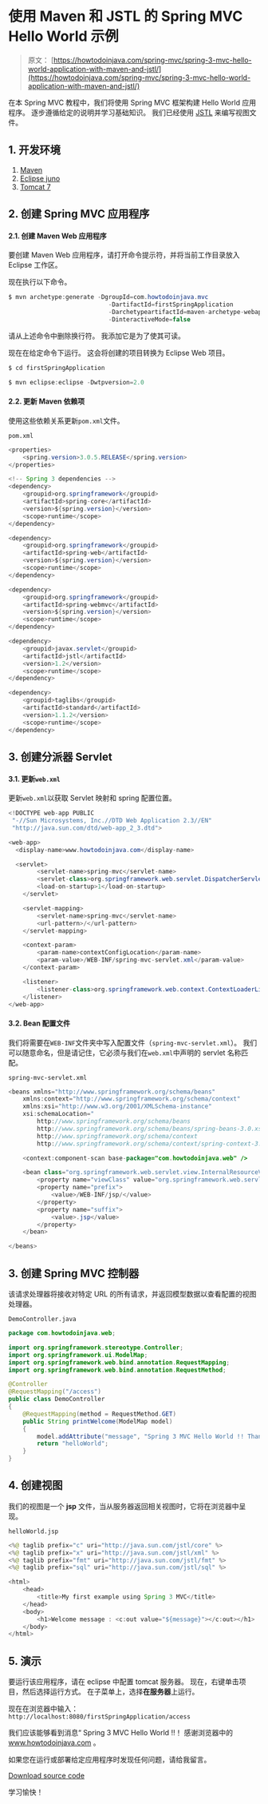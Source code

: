 # 使用 Maven 和 JSTL 的 Spring MVC Hello World 示例

> 原文： [https://howtodoinjava.com/spring-mvc/spring-3-mvc-hello-world-application-with-maven-and-jstl/](https://howtodoinjava.com/spring-mvc/spring-3-mvc-hello-world-application-with-maven-and-jstl/)

在本 Spring MVC 教程中，我们将使用 Spring MVC 框架构建 Hello World 应用程序。 逐步遵循给定的说明并学习基础知识。 我们已经使用 [JSTL](https://en.wikipedia.org/wiki/JavaServer_Pages_Standard_Tag_Library) 来编写视图文件。

## 1\. 开发环境

1.  [Maven](https://maven.apache.org/)
2.  [Eclipse juno](https://www.eclipse.org/juno/)
3.  [Tomcat 7](https://tomcat.apache.org/tomcat-7.0-doc/index.html)

## 2\. 创建 Spring MVC 应用程序

#### 2.1. 创建 Maven Web 应用程序

要创建 Maven Web 应用程序，请打开命令提示符，并将当前工作目录放入 Eclipse 工作区。

现在执行以下命令。

```java
$ mvn archetype:generate -DgroupId=com.howtodoinjava.mvc 
							-DartifactId=firstSpringApplication
							-DarchetypeartifactId=maven-archetype-webapp 
							-DinteractiveMode=false

```

请从上述命令中删除换行符。 我添加它是为了使其可读。

现在在给定命令下运行。 这会将创建的项目转换为 Eclipse Web 项目。

```java
$ cd firstSpringApplication

$ mvn eclipse:eclipse -Dwtpversion=2.0
```

#### 2.2. 更新 Maven 依赖项

使用这些依赖关系更新`pom.xml`文件。

`pom.xml`

```java
<properties>
    <spring.version>3.0.5.RELEASE</spring.version>
</properties>

<!-- Spring 3 dependencies -->
<dependency>
	<groupid>org.springframework</groupid>
	<artifactId>spring-core</artifactId>
	<version>${spring.version}</version>
	<scope>runtime</scope>
</dependency>

<dependency>
	<groupid>org.springframework</groupid>
	<artifactId>spring-web</artifactId>
	<version>${spring.version}</version>
	<scope>runtime</scope>
</dependency>

<dependency>
	<groupid>org.springframework</groupid>
	<artifactId>spring-webmvc</artifactId>
	<version>${spring.version}</version>
	<scope>runtime</scope>
</dependency>

<dependency>
	<groupid>javax.servlet</groupid>
	<artifactId>jstl</artifactId>
	<version>1.2</version>
	<scope>runtime</scope>
</dependency>

<dependency>
	<groupid>taglibs</groupid>
	<artifactId>standard</artifactId>
	<version>1.1.2</version>
	<scope>runtime</scope>
</dependency>

```

## 3\. 创建分派器 Servlet

#### 3.1. 更新`web.xml`

更新`web.xml`以获取 Servlet 映射和 spring 配置位置。

```java
<!DOCTYPE web-app PUBLIC
 "-//Sun Microsystems, Inc.//DTD Web Application 2.3//EN"
 "http://java.sun.com/dtd/web-app_2_3.dtd">

<web-app>
  <display-name>www.howtodoinjava.com</display-name>

  <servlet>
		<servlet-name>spring-mvc</servlet-name>
		<servlet-class>org.springframework.web.servlet.DispatcherServlet</servlet-class>
		<load-on-startup>1</load-on-startup>
	</servlet>

	<servlet-mapping>
		<servlet-name>spring-mvc</servlet-name>
		<url-pattern>/</url-pattern>
	</servlet-mapping>

	<context-param>
		<param-name>contextConfigLocation</param-name>
		<param-value>/WEB-INF/spring-mvc-servlet.xml</param-value>
	</context-param>

	<listener>
		<listener-class>org.springframework.web.context.ContextLoaderListener</listener-class>
	</listener>
</web-app>

```

#### 3.2. Bean 配置文件

我们将需要在`WEB-INF`文件夹中写入配置文件（`spring-mvc-servlet.xml`）。 我们可以随意命名，但是请记住，它必须与我们在`web.xml`中声明的 servlet 名称匹配。

`spring-mvc-servlet.xml`

```java
<beans xmlns="http://www.springframework.org/schema/beans"
	xmlns:context="http://www.springframework.org/schema/context"
	xmlns:xsi="http://www.w3.org/2001/XMLSchema-instance"
	xsi:schemaLocation="
        http://www.springframework.org/schema/beans
        http://www.springframework.org/schema/beans/spring-beans-3.0.xsd
        http://www.springframework.org/schema/context
        http://www.springframework.org/schema/context/spring-context-3.0.xsd">

	<context:component-scan base-package="com.howtodoinjava.web" />

	<bean class="org.springframework.web.servlet.view.InternalResourceViewResolver">
	    <property name="viewClass" value="org.springframework.web.servlet.view.JstlView"></property>
		<property name="prefix">
		    <value>/WEB-INF/jsp/</value>
		</property>
		<property name="suffix">
			<value>.jsp</value>
		</property>
	</bean>

</beans>

```

## 3\. 创建 Spring MVC 控制器

该请求处理器将接收对特定 URL 的所有请求，并返回模型数据以查看配置的视图处理器。

`DemoController.java`

```java
package com.howtodoinjava.web;

import org.springframework.stereotype.Controller;
import org.springframework.ui.ModelMap;
import org.springframework.web.bind.annotation.RequestMapping;
import org.springframework.web.bind.annotation.RequestMethod;

@Controller
@RequestMapping("/access")
public class DemoController
{
	@RequestMapping(method = RequestMethod.GET)
	public String printWelcome(ModelMap model)
	{
		model.addAttribute("message", "Spring 3 MVC Hello World !! Thanks to www.howtodoinjava.com");
		return "helloWorld";
	}
}

```

## 4\. 创建视图

我们的视图是一个 **jsp** 文件，当从服务器返回相关视图时，它将在浏览器中呈现。

`helloWorld.jsp`

```java
<%@ taglib prefix="c" uri="http://java.sun.com/jstl/core" %>
<%@ taglib prefix="x" uri="http://java.sun.com/jstl/xml" %>
<%@ taglib prefix="fmt" uri="http://java.sun.com/jstl/fmt" %>
<%@ taglib prefix="sql" uri="http://java.sun.com/jstl/sql" %>

<html>
	<head>
		<title>My first example using Spring 3 MVC</title>
	</head>
	<body>
		<h1>Welcome message : <c:out value="${message}"></c:out></h1>
	</body>
</html>

```

## 5\. 演示

要运行该应用程序，请在 eclipse 中配置 tomcat 服务器。 现在，右键单击项目，然后选择运行方式。 在子菜单上，选择**在服务器**上运行。

现在在浏览器中输入：`http://localhost:8080/firstSpringApplication/access`

我们应该能够看到消息“ Spring 3 MVC Hello World !!！ 感谢浏览器中的 www.howtodoinjava.com 。

如果您在运行或部署给定应用程序时发现任何问题，请给我留言。

[Download source code](https://docs.google.com/open?id=0B7yo2HclmjI4OS1sd0JvSEE1ckk)

学习愉快！